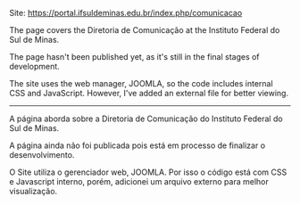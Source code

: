 Site: https://portal.ifsuldeminas.edu.br/index.php/comunicacao

The page covers the Diretoria de Comunicação at the Instituto Federal do Sul de Minas. 

The page hasn't been published yet, as it's still in the final stages of development.

The site uses the web manager, JOOMLA, so the code includes internal CSS and JavaScript. However, I've added an external file for better viewing.

------------------------------------------------------------------------------------------------------------------------------------------------------
A página aborda sobre a Diretoria de Comunicação do Instituto Federal do Sul de Minas.

A página ainda não foi publicada pois está em processo de finalizar o desenvolvimento.

O Site utiliza o gerenciador web, JOOMLA. Por isso o código está com CSS e Javascript interno, porém, adicionei um arquivo externo para melhor visualização.
